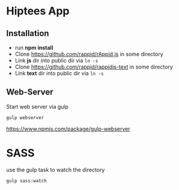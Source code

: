 # Hiptees App


## Installation

* run **npm install**
* Clone https://github.com/rappid/rAppid.js in some directory
* Link **js** dir into public dir via `ln -s`
* Clone https://github.com/rappid/rappidjs-text in some directory
* Link **text** dir into public dir via `ln -s`

## Web-Server

Start web server via gulp

`gulp webserver`

https://www.npmjs.com/package/gulp-webserver

# SASS

use the gulp task to watch the directory

`gulp sass:watch`



